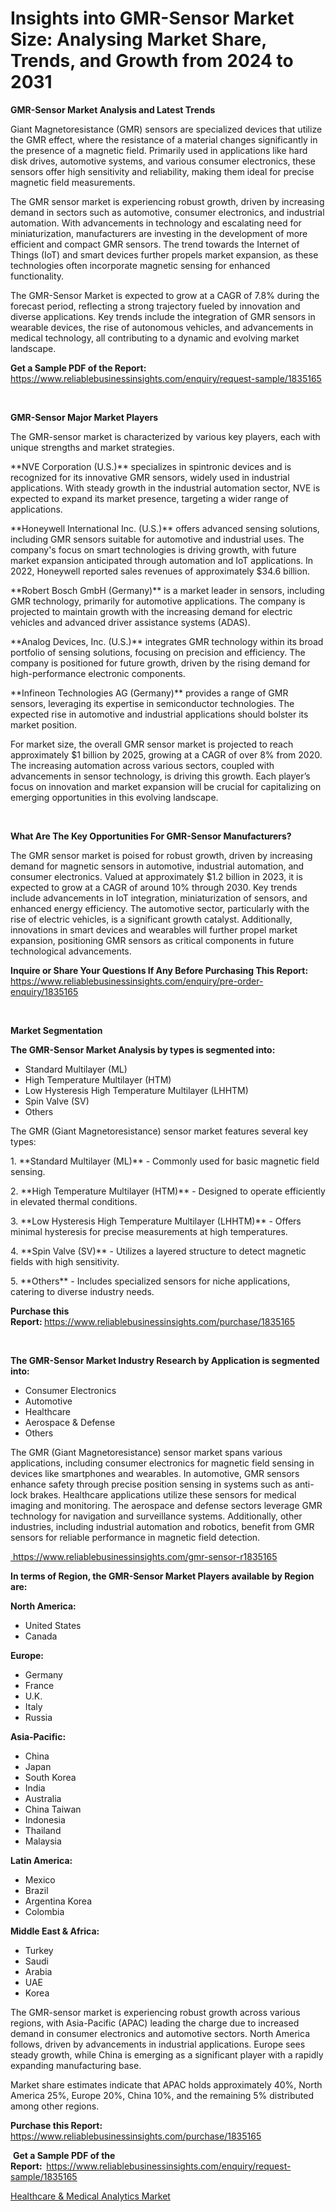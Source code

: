 <p><h1>Insights into GMR-Sensor Market Size: Analysing Market Share, Trends, and Growth from 2024 to 2031</h1></p><p><strong>GMR-Sensor Market Analysis and Latest Trends</strong></p>
<p><p>Giant Magnetoresistance (GMR) sensors are specialized devices that utilize the GMR effect, where the resistance of a material changes significantly in the presence of a magnetic field. Primarily used in applications like hard disk drives, automotive systems, and various consumer electronics, these sensors offer high sensitivity and reliability, making them ideal for precise magnetic field measurements.</p><p>The GMR sensor market is experiencing robust growth, driven by increasing demand in sectors such as automotive, consumer electronics, and industrial automation. With advancements in technology and escalating need for miniaturization, manufacturers are investing in the development of more efficient and compact GMR sensors. The trend towards the Internet of Things (IoT) and smart devices further propels market expansion, as these technologies often incorporate magnetic sensing for enhanced functionality.</p><p>The GMR-Sensor Market is expected to grow at a CAGR of 7.8% during the forecast period, reflecting a strong trajectory fueled by innovation and diverse applications. Key trends include the integration of GMR sensors in wearable devices, the rise of autonomous vehicles, and advancements in medical technology, all contributing to a dynamic and evolving market landscape.</p></p>
<p><strong>Get a Sample PDF of the Report:&nbsp;</strong> <a href="https://www.reliablebusinessinsights.com/enquiry/request-sample/1835165?utm_campaign=1091&utm_medium=2&utm_source=Github&utm_content=ia&utm_term=31122024&utm_id=gmr-sensor">https://www.reliablebusinessinsights.com/enquiry/request-sample/1835165</a></p>
<p>&nbsp;</p>
<p><strong>GMR-Sensor Major Market Players</strong></p>
<p><p>The GMR-sensor market is characterized by various key players, each with unique strengths and market strategies. </p><p>**NVE Corporation (U.S.)** specializes in spintronic devices and is recognized for its innovative GMR sensors, widely used in industrial applications. With steady growth in the industrial automation sector, NVE is expected to expand its market presence, targeting a wider range of applications.</p><p>**Honeywell International Inc. (U.S.)** offers advanced sensing solutions, including GMR sensors suitable for automotive and industrial uses. The company's focus on smart technologies is driving growth, with future market expansion anticipated through automation and IoT applications. In 2022, Honeywell reported sales revenues of approximately $34.6 billion.</p><p>**Robert Bosch GmbH (Germany)** is a market leader in sensors, including GMR technology, primarily for automotive applications. The company is projected to maintain growth with the increasing demand for electric vehicles and advanced driver assistance systems (ADAS).</p><p>**Analog Devices, Inc. (U.S.)** integrates GMR technology within its broad portfolio of sensing solutions, focusing on precision and efficiency. The company is positioned for future growth, driven by the rising demand for high-performance electronic components.</p><p>**Infineon Technologies AG (Germany)** provides a range of GMR sensors, leveraging its expertise in semiconductor technologies. The expected rise in automotive and industrial applications should bolster its market position.</p><p>For market size, the overall GMR sensor market is projected to reach approximately $1 billion by 2025, growing at a CAGR of over 8% from 2020. The increasing automation across various sectors, coupled with advancements in sensor technology, is driving this growth. Each player’s focus on innovation and market expansion will be crucial for capitalizing on emerging opportunities in this evolving landscape.</p></p>
<p>&nbsp;</p>
<p><strong>What Are The Key Opportunities For GMR-Sensor Manufacturers?</strong></p>
<p><p>The GMR sensor market is poised for robust growth, driven by increasing demand for magnetic sensors in automotive, industrial automation, and consumer electronics. Valued at approximately $1.2 billion in 2023, it is expected to grow at a CAGR of around 10% through 2030. Key trends include advancements in IoT integration, miniaturization of sensors, and enhanced energy efficiency. The automotive sector, particularly with the rise of electric vehicles, is a significant growth catalyst. Additionally, innovations in smart devices and wearables will further propel market expansion, positioning GMR sensors as critical components in future technological advancements.</p></p>
<p><strong>Inquire or Share Your Questions If Any Before Purchasing This Report:</strong> <a href="https://www.reliablebusinessinsights.com/enquiry/pre-order-enquiry/1835165?utm_campaign=1091&utm_medium=2&utm_source=Github&utm_content=ia&utm_term=31122024&utm_id=gmr-sensor">https://www.reliablebusinessinsights.com/enquiry/pre-order-enquiry/1835165</a></p>
<p>&nbsp;</p>
<p><strong>Market Segmentation</strong></p>
<p><strong>The GMR-Sensor Market Analysis by types is segmented into:</strong></p>
<p><ul><li>Standard Multilayer (ML)</li><li>High Temperature Multilayer (HTM)</li><li>Low Hysteresis High Temperature Multilayer (LHHTM)</li><li>Spin Valve (SV)</li><li>Others</li></ul></p>
<p><p>The GMR (Giant Magnetoresistance) sensor market features several key types: </p><p>1. **Standard Multilayer (ML)** - Commonly used for basic magnetic field sensing.</p><p>2. **High Temperature Multilayer (HTM)** - Designed to operate efficiently in elevated thermal conditions.</p><p>3. **Low Hysteresis High Temperature Multilayer (LHHTM)** - Offers minimal hysteresis for precise measurements at high temperatures.</p><p>4. **Spin Valve (SV)** - Utilizes a layered structure to detect magnetic fields with high sensitivity.</p><p>5. **Others** - Includes specialized sensors for niche applications, catering to diverse industry needs.</p></p>
<p><strong>Purchase this Report:&nbsp;</strong><a href="https://www.reliablebusinessinsights.com/purchase/1835165?utm_campaign=1091&utm_medium=2&utm_source=Github&utm_content=ia&utm_term=31122024&utm_id=gmr-sensor">https://www.reliablebusinessinsights.com/purchase/1835165</a></p>
<p>&nbsp;</p>
<p><strong>The GMR-Sensor Market Industry Research by Application is segmented into:</strong></p>
<p><ul><li>Consumer Electronics</li><li>Automotive</li><li>Healthcare</li><li>Aerospace & Defense</li><li>Others</li></ul></p>
<p><p>The GMR (Giant Magnetoresistance) sensor market spans various applications, including consumer electronics for magnetic field sensing in devices like smartphones and wearables. In automotive, GMR sensors enhance safety through precise position sensing in systems such as anti-lock brakes. Healthcare applications utilize these sensors for medical imaging and monitoring. The aerospace and defense sectors leverage GMR technology for navigation and surveillance systems. Additionally, other industries, including industrial automation and robotics, benefit from GMR sensors for reliable performance in magnetic field detection.</p></p>
<p><a href="https://www.reliablebusinessinsights.com/gmr-sensor-r1835165?utm_campaign=1091&utm_medium=2&utm_source=Github&utm_content=ia&utm_term=31122024&utm_id=gmr-sensor">&nbsp;https://www.reliablebusinessinsights.com/gmr-sensor-r1835165</a></p>
<p><strong>In terms of Region, the GMR-Sensor Market Players available by Region are:</strong></p>
<p>
    <p> <strong> North America: </strong>
        <ul>
            <li>United States</li>
            <li>Canada</li>
        </ul>
        </p> 
    <p> <strong> Europe: </strong>
        <ul>
            <li>Germany</li>
            <li>France</li>
            <li>U.K.</li>
            <li>Italy</li>
            <li>Russia</li>
        </ul>
        </p> 
    <p> <strong> Asia-Pacific: </strong>
        <ul>
            <li>China</li>
            <li>Japan</li>
            <li>South Korea</li>
            <li>India</li>
            <li>Australia</li>
            <li>China Taiwan</li>
            <li>Indonesia</li>
            <li>Thailand</li>
            <li>Malaysia</li>
        </ul>
        </p> 
    <p> <strong> Latin America: </strong>
        <ul>
            <li>Mexico</li>
            <li>Brazil</li>
            <li>Argentina Korea</li>
            <li>Colombia</li>
        </ul>
        </p> 
    <p> <strong> Middle East & Africa: </strong>
        <ul>
            <li>Turkey</li>
            <li>Saudi</li>
            <li>Arabia</li>
            <li>UAE</li>
            <li>Korea</li>
        </ul>
    </p>
    </p>
<p><p>The GMR-sensor market is experiencing robust growth across various regions, with Asia-Pacific (APAC) leading the charge due to increased demand in consumer electronics and automotive sectors. North America follows, driven by advancements in industrial applications. Europe sees steady growth, while China is emerging as a significant player with a rapidly expanding manufacturing base. </p><p>Market share estimates indicate that APAC holds approximately 40%, North America 25%, Europe 20%, China 10%, and the remaining 5% distributed among other regions.</p></p>
<p><strong>Purchase this Report: </strong><a href="https://www.reliablebusinessinsights.com/purchase/1835165?utm_campaign=1091&utm_medium=2&utm_source=Github&utm_content=ia&utm_term=31122024&utm_id=gmr-sensor">https://www.reliablebusinessinsights.com/purchase/1835165</a></p>
<p>&nbsp;<strong>Get a Sample PDF of the Report:&nbsp;&nbsp;</strong><a href="https://www.reliablebusinessinsights.com/enquiry/request-sample/1835165?utm_campaign=1091&utm_medium=2&utm_source=Github&utm_content=ia&utm_term=31122024&utm_id=gmr-sensor">https://www.reliablebusinessinsights.com/enquiry/request-sample/1835165</a></p>
<p><strong></strong></p>
<p><p><a href="https://github.com/raffadongraffadong/Market-Research-Report-List-1/blob/main/healthcare-medical-analytics-market.md?utm_campaign=1091&utm_medium=2&utm_source=Github&utm_content=ia&utm_term=31122024&utm_id=gmr-sensor">Healthcare & Medical Analytics Market</a></p></p>